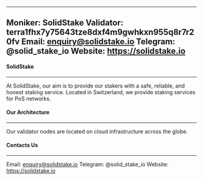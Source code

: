 ---
Moniker: SolidStake
Validator: terra1fhx7y75643tze8dxf4m9gwhkxn955q8r7r20fv
Email: enquiry@solidstake.io
Telegram: @solid_stake_io
Website: https://solidstake.io
------

#### SolidStake

------

At SolidStake, our aim is to provide our stakers with a safe, reliable, and honest staking service. Located in Switzerland, we provide staking services for PoS networks.


#### Our Architecture

------

Our validator nodes are located on cloud infrastructure across the globe.


#### Contacts Us

------

Email: enquiry@solidstake.io
Telegram: @solid_stake_io
Website: https://solidstake.io
